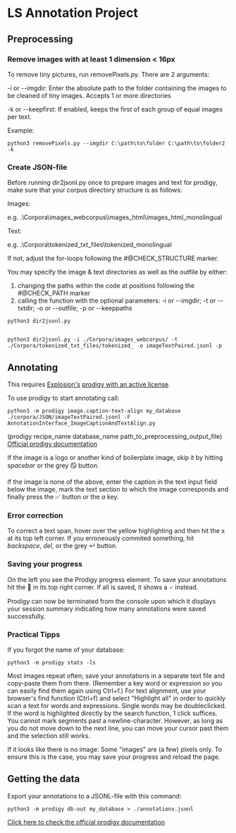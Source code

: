 # LS Annotation Project

## Preprocessing

### Remove images with at least 1 dimension < 16px

To remove tiny pictures, run removePixels.py. 
There are 2 arguments:

-i or --imgdir: Enter the absolute path to the folder containing the images to be cleaned of tiny images. Accepts 1 or more directories

-k or --keepfirst: If enabled, keeps the first of each group of equal images per text.

Example:
```
python3 removePixels.py --imgdir C:\path\to\folder C:\path\to\folder2 -k
```

### Create JSON-file

Before running dir2jsonl.py once to prepare images and text for prodigy, make sure that your corpus directory structure is as follows:

Images:

e.g. .\Corpora\images_webcorpus\images_html\images_html_monolingual

Text:

e.g. .\Corpora\tokenized_txt_files\tokenized_monolingual

If not, adjust the for-loops following the #@CHECK_STRUCTURE marker.

You may specify the image & text directories as well as the outfile by either:
1. changing the paths within the code at positions following the #@CHECK_PATH marker
2. calling the function with the optional parameters: -i or --imgdir; -t or --txtdir; -o or --outfile; -p or --keeppaths
```
python3 dir2jsonl.py


python3 dir2jsonl.py -i ./Corpora/images_webcorpus/ -t ./Corpora/tokenized_txt_files/tokenized_ -o imageTextPaired.jsonl -p
```
## Annotating
This requires [Explosion's](https://explosion.ai/) [prodigy with an active license](https://prodi.gy/buy).

To use prodigy to start annotating call:
```
python3 -m prodigy image.caption-text-align my_database ./corpora/JSON/imageTextPaired.jsonl -F AnnotationInterface_ImageCaptionAndTextAlign.py
```
(prodigy recipe_name database_name path_to_preprocessing_output_file)
[Official prodigy documentation](https://prodi.gy/docs/#first-steps1)

If the image is a logo or another kind of boilerplate image, skip it by hitting *spacebar* or the grey &#128711; button.

If the image is none of the above, enter the caption in the text input field below the image, mark the text section to which the image corresponds and finally press the &#9989; button or the *a* key.

### Error correction
To correct a text span, hover over the yellow highlighting and then hit the x at its top left corner.
If you erroneously commited something, hit *backspace*, *del*, or the grey &#8629; button.

### Saving your progress
On the left you see the Prodigy progress element. 
To save your annotations hit the &#x1F4BE; in its top right corner. If all is saved, it shows a &#128504; instead.

Prodigy can now be terminated from the console upon which it displays your session summary indicating how many annotations were saved successfully. 

### Practical Tipps
If you forgot the name of your database:
```
python3 -m prodigy stats -ls
```
Most images repeat often; save your annotations in a separate text file and copy-paste them from there. (Remember a key word or expression so you can easily find them again using Ctrl+f.) 
For text alignment, use your browser's find function (Ctrl+f) and select "Highlight all" in order to quickly scan a text for words and expressions.
Single words may be doubleclicked. If the word is highlighted directly by the search function, 1 click suffices.
You cannot mark segments past a newline-character. However, as long as you do not move down to the next line, you can move your cursor past them and the selection still works.

If it looks like there is no image: Some "images" are (a few) pixels only.
To ensure this is the case, you may save your progress and reload the page.

## Getting the data
Export your annotations to a JSONL-file with this command:
```
python3 -m prodigy db-out my_database > ./annotations.jsonl
```
[Click here to check the official prodigy documentation](https://prodi.gy/docs/#first-steps2)
